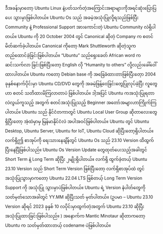 ဒီအခန်းမှာတော့ Ubuntu Linux နဲ့ပတ်သက်တဲ့အကြောင်းအရာများကိုအရင်ဆုံးပြောပြပေး သွားမှာဖြစ်ပါတယ်။ Ubuntu Os သည် အခမဲ့အသုံးပြုလို့ရသည်ဖြစ်ပြီး Community နဲ့ Professional Support အားကောင်းတဲ့ Ubuntu Community လဲရှိပါတယ်။ Ubuntu ကို 20 October 2004 တွင် Canonical ဆိုတဲ့ Company က စတင်မိတ်ဆက်ခဲ့ပါတယ်။ Canonical ကိုတော့ Mark Shuttleworth ဆိုတဲ့သူက တည်ထောင်ခဲ့ခြင်းဖြစ်ပါတယ်။ “Ubuntu” သည်ရှေးခေတ် African word ကဆင်းသက်လာ ခြင်းဖြစ်ပြီးတော့ English လို “Humanity to others” လို့လည်းခေါ်ဝေါ်ထားပါတယ်။ 
 Ubuntu ကတော့ Debian base ကို အခြေခံထားတာဖြစ်ပြီးတေ့ာ 2004 ခုနှစ်နောက်ပိုင်းမှာ Ubuntu CD/DVD တွေကို အခမဲ့ဖြန့်ဝေခြင်းတွေပြုလုပ်ခဲ့ပြီး လူတွေဟာ စတင် သတိထားမိကြလာတာပဲ ဖြစ်ပါတယ်။ ဒါ့အပြင် Ubuntu ကအသုံးပြုရတာလဲလွယ်ကူသည့် အတွက် စတင်အသုံးပြုသည့် Beginner အတော်အများဟာကြိုက်ကြပါတယ်။ Ubuntu သည် နိုင်ငံတကာတွင် Ubuntu Local User Group ဆိုတာလေးတွေရှိပြီးတော့ အဲ့ထဲမှာမှ မြန်မာနိုင်ငံလဲ အပါအဝင်ဖြစ်ပါတယ်။ Ubuntu တွင် Ubuntu Desktop, Ubuntu Server, Ubuntu for IoT, Ubuntu Cloud ဆိုပြီးတော့ရှိပါတယ်။ လက်ရှိဤ စာအုပ်ကို ရေးသားနေချိန်တွင် Ubuntu Os သည် 23.10 Version ထိထွက်ပြီးနေပြီဖြစ်ပါသည်။ Ubuntu Os Version Update တွေထုတ်ပေးသည့်အခါတွင် Short Term နဲ့ Long Term ဆိုပြီး ၂မျိုးရှိပါတယ်။ လက်ရှိ ထွက်ခဲ့တယ့် Ubuntu 23.10 Version သည် Short Term Version ဖြစ်ပြီးတော့ လက်ရှိစာအုပ်ထဲ တွင် အသုံးပြုသွားမှာကတော့ Ubuntu 22.04 LTS ဖြစ်တယ့် Long Term Version Support ကို အသုံးပြု သွားမှာပဲဖြစ်ပါတယ်။ Ubuntu ရဲ့ Version နံပါတ်တွေကို သတ်မှတ်သောအခါတွင် YY.MM ဆိုပြီးသတ် မှတ်ပါတယ်။ (ဥပမာ – Ubuntu 23.10 Version ဆိုရင် 2023 ခုနှစ် 10 လပိုင်းမှာထွက်တဲ့အတွက် Ubuntu 23.10 ဆိုပြီးအသုံးပြုထားခြင်းဖြစ်ပါသည်။ ) အနောက်က Mantic Minotaur ဆိုတာကတော့ Ubuntu က သတ်မှတ်ထားတယ့် codename ပဲဖြစ်ပါတယ်။
